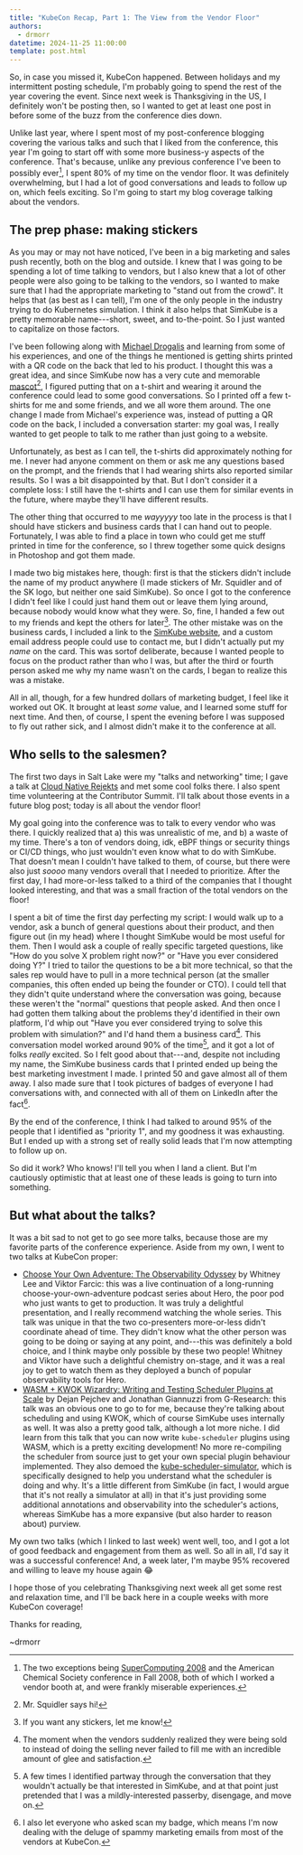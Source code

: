 ```yaml
---
title: "KubeCon Recap, Part 1: The View from the Vendor Floor"
authors:
  - drmorr
datetime: 2024-11-25 11:00:00
template: post.html
---
```


So, in case you missed it, KubeCon happened.  Between holidays and my intermittent posting schedule, I'm probably going
to spend the rest of the year covering the event.  Since next week is Thanksgiving in the US, I definitely won't be
posting then, so I wanted to get at least one post in before some of the buzz from the conference dies down.

Unlike last year, where I spent most of my post-conference blogging covering the various talks and such that I liked
from the conference, this year I'm going to start off with some more business-y aspects of the conference.  That's
because, unlike any previous conference I've been to possibly ever[^1], I spent 80% of my time on the vendor floor.  It
was definitely overwhelming, but I had a lot of good conversations and leads to follow up on, which feels exciting.  So
I'm going to start my blog coverage talking about the vendors.

## The prep phase: making stickers

As you may or may not have noticed, I've been in a big marketing and sales push recently, both on the blog and outside.
I knew that I was going to be spending a lot of time talking to vendors, but I also knew that a lot of other people were
also going to be talking to the vendors, so I wanted to make sure that I had the appropriate marketing to "stand out
from the crowd".  It helps that (as best as I can tell), I'm one of the only people in the industry trying to do
Kubernetes simulation.  I think it also helps that SimKube is a pretty memorable name---short, sweet, and to-the-point.
So I just wanted to capitalize on those factors.

I've been following along with [Michael Drogalis](https://michaeldrogalis.substack.com) and learning from some of his
experiences, and one of the things he mentioned is getting shirts printed with a QR code on the back that led to his
product.  I thought this was a great idea, and since SimKube now has a very cute and memorable [mascot](./2024-10-28-meet-mr-squidler.md)[^2],
I figured putting that on a t-shirt and wearing it around the conference could lead to some good conversations.  So I
printed off a few t-shirts for me and some friends, and we all wore them around.  The one change I made from Michael's
experience was, instead of putting a QR code on the back, I included a conversation starter: my goal was, I really
wanted to get people to talk to me rather than just going to a website.

Unfortunately, as best as I can tell, the t-shirts did approximately nothing for me.  I never had anyone comment on them
or ask me any questions based on the prompt, and the friends that I had wearing shirts also reported similar results.
So I was a bit disappointed by that.  But I don't consider it a complete loss: I still have the t-shirts and I can use
them for similar events in the future, where maybe they'll have different results.

The other thing that occurred to me _wayyyyy_ too late in the process is that I should have stickers and business cards
that I can hand out to people.  Fortunately, I was able to find a place in town who could get me stuff printed in time
for the conference, so I threw together some quick designs in Photoshop and got them made.

I made two big mistakes here, though: first is that the stickers didn't include the name of my product anywhere (I made
stickers of Mr. Squidler and of the SK logo, but neither one said SimKube).  So once I got to the conference I didn't
feel like I could just hand them out or leave them lying around, because nobody would know what they were.  So, fine, I
handed a few out to my friends and kept the others for later[^3].  The other mistake was on the business cards, I
included a link to the [SimKube website](https://simkube.dev), and a custom email address people could use to contact
me, but I didn't actually put my _name_ on the card.  This was sortof deliberate, because I wanted people to focus on
the product rather than who I was, but after the third or fourth person asked me why my name wasn't on the cards, I
began to realize this was a mistake.

All in all, though, for a few hundred dollars of marketing budget, I feel like it worked out OK.  It brought at least
_some_ value, and I learned some stuff for next time.  And then, of course, I spent the evening before I was supposed to
fly out rather sick, and I almost didn't make it to the conference at all.

## Who sells to the salesmen?

The first two days in Salt Lake were my "talks and networking" time; I gave a talk at [Cloud Native
Rejekts](https://cloud-native.rejekts.io/) and met some cool folks there.  I also spent time volunteering at the
Contributor Summit.  I'll talk about those events in a future blog post; today is all about the vendor floor!

My goal going into the conference was to talk to every vendor who was there.  I quickly realized that a) this was
unrealistic of me, and b) a waste of my time.  There's a ton of vendors doing, idk, eBPF things or security things or
CI/CD things, who just wouldn't even know what to do with SimKube.  That doesn't mean I couldn't have talked to them, of
course, but there were also just _soooo_ many vendors overall that I needed to prioritize.  After the first day, I had
more-or-less talked to a third of the companies that I thought looked interesting, and that was a small fraction of the
total vendors on the floor!

I spent a bit of time the first day perfecting my script: I would walk up to a vendor, ask a bunch of general questions
about their product, and then figure out (in my head) where I thought SimKube would be most useful for them.  Then I
would ask a couple of really specific targeted questions, like "How do you solve X problem right now?" or "Have you
ever considered doing Y?"  I tried to tailor the questions to be a bit more technical, so that the sales rep would have
to pull in a more technical person (at the smaller companies, this often ended up being the founder or CTO).  I could
tell that they didn't quite understand where the conversation was going, because these weren't the "normal" questions
that people asked.  And then once I had gotten them talking about the problems they'd identified in their own
platform, I'd whip out "Have you ever considered trying to solve this problem with simulation?" and I'd hand them a
business card[^4].  This conversation model worked around 90% of the time[^5], and it got a lot of folks _really_ excited.
So I felt good about that---and, despite not including my name, the SimKube business cards that I printed ended up being
the best marketing investment I made.  I printed 50 and gave almost all of them away.  I also made sure that I took
pictures of badges of everyone I had conversations with, and connected with all of them on LinkedIn after the fact[^6].

By the end of the conference, I think I had talked to around 95% of the people that I identified as "priority 1", and my
goodness it was exhausting.  But I ended up with a strong set of really solid leads that I'm now attempting to follow up
on.

So did it work?  Who knows!  I'll tell you when I land a client.  But I'm cautiously optimistic that at least one of
these leads is going to turn into something.

## But what about the talks?

It was a bit sad to not get to go see more talks, because those are my favorite parts of the conference experience.
Aside from my own, I went to two talks at KubeCon proper:

* [Choose Your Own Adventure: The Observability Odyssey](https://kccncna2024.sched.com/event/1i7lV/choose-your-own-adventure-the-observability-odyssey-whitney-lee-cncf-ambassador-viktor-farcic-upbound)
  by Whitney Lee and Viktor Farcic: this was a live continuation of a long-running choose-your-own-adventure podcast
  series about Hero, the poor pod who just wants to get to production.  It was truly a delightful presentation, and I
  really recommend watching the whole series.  This talk was unique in that the two co-presenters more-or-less didn't
  coordinate ahead of time.  They didn't know what the other person was going to be doing or saying at any point,
  and---this was definitely a bold choice, and I think maybe only possible by these two people!  Whitney and Viktor have
  such a delightful chemistry on-stage, and it was a real joy to get to watch them as they deployed a bunch of popular
  observability tools for Hero.
* [WASM + KWOK Wizardry: Writing and Testing Scheduler Plugins at Scale](https://kccncna2024.sched.com/event/1i7p8/wasm-kwok-wizardry-writing-and-testing-scheduler-plugins-at-scale-dejan-pejchev-jonathan-giannuzzi-g-research)
  by Dejan Pejchev and Jonathan Giannuzzi from G-Research: this talk was an obvious one to go to for me, because they're
  talking about scheduling and using KWOK, which of course SimKube uses internally as well.  It was also a pretty good
  talk, although a lot more niche.  I did learn from this talk that you can now write `kube-scheduler` plugins using
  WASM, which is a pretty exciting development!  No more re-compiling the scheduler from source just to get your own
  special plugin behaviour implemented.  They also demoed the [kube-scheduler-simulator](https://github.com/kubernetes-sigs/kube-scheduler-simulator),
  which is specifically designed to help you understand what the scheduler is doing and why.  It's a little different
  from SimKube (in fact, I would argue that it's not really a simulator at all) in that it's just providing some
  additional annotations and observability into the scheduler's actions, whereas SimKube has a more expansive (but also
  harder to reason about) purview.

My own two talks (which I linked to last week) went well, too, and I got a lot of good feedback and engagement from them
as well.  So all in all, I'd say it was a successful conference!  And, a week later, I'm maybe 95% recovered and willing
to leave my house again :joy:

I hope those of you celebrating Thanksgiving next week all get some rest and relaxation time, and I'll be back here in a
couple weeks with more KubeCon coverage!

Thanks for reading,

~drmorr

[^1]: The two exceptions being [SuperComputing 2008](https://sc08.supercomputing.org) and the American Chemical Society
    conference in Fall 2008, both of which I worked a vendor booth at, and were frankly miserable experiences.

[^2]: Mr. Squidler says hi!

[^3]: If you want any stickers, let me know!

[^4]: The moment when the vendors suddenly realized they were being sold to instead of doing the selling
    never failed to fill me with an incredible amount of glee and satisfaction.

[^5]: A few times I identified partway through the conversation that they wouldn't actually be that interested in
    SimKube, and at that point just pretended that I was a mildly-interested passerby, disengage, and move on.

[^6]: I also let everyone who asked scan my badge, which means I'm now dealing with the deluge of spammy marketing
    emails from most of the vendors at KubeCon.
